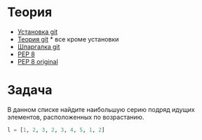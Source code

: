 # Теория
- [Установка git](https://git-scm.com/)
- [Теория git](https://proglib.io/p/git-for-half-an-hour) * все кроме установки
- [Шпаргалка git](https://gist.github.com/rdnvndr/cb21a06c5a71fd71213aed1619380b8e)
- [PEP 8](https://pythonworld.ru/osnovy/pep-8-rukovodstvo-po-napisaniyu-koda-na-python.html)
- [PEP 8 original](https://www.python.org/dev/peps/pep-0008/)

# Задача

В данном списке найдите наибольшую серию подряд идущих элементов, расположенных по возрастанию.

```python
l = [1, 2, 3, 2, 3, 4, 5, 1, 2]
```
